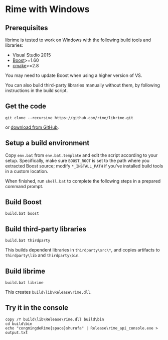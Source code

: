 Rime with Windows
===

Prerequisites
---
librime is tested to work on Windows with the following build tools and libraries:
  - Visual Studio 2015
  - [Boost](http://www.boost.org/)>=1.60
  - [cmake](http://www.cmake.org/)>=2.8

You may need to update Boost when using a higher version of VS.

You can also build third-party libraries manually without them, by following instructions in the build script.

Get the code
---
``` batch
git clone --recursive https://github.com/rime/librime.git
```
or [download from GitHub](https://github.com/rime/librime).

Setup a build environment
---
Copy `env.bat` from `env.bat.template` and edit the script according to your setup.
Specifically, make sure `BOOST_ROOT` is set to the path where you extracted Boost source;
modify `*_INSTALL_PATH` if you've installed build tools in a custom location.

When finished, run `shell.bat` to complete the following steps in a prepared command prompt.

Build Boost
---
``` batch
build.bat boost
```

Build third-party libraries
---
``` batch
build.bat thirdparty
```
This builds dependent libraries in `thirdparty\src\*`, and copies artifacts to `thirdparty\lib` and `thirdparty\bin`.

Build librime
---
``` batch
build.bat librime
```
This creates `build\lib\Release\rime.dll`.

Try it in the console
---
``` batch
copy /Y build\lib\Release\rime.dll build\bin
cd build\bin
echo "congmingdeRime{space}shurufa" | Release\rime_api_console.exe > output.txt
```
